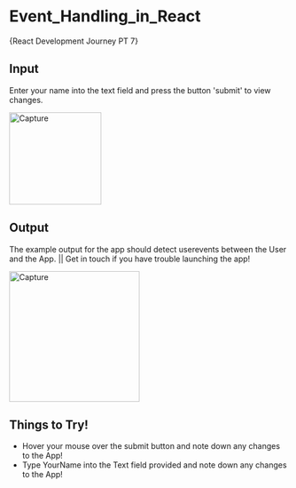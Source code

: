# Event_Handling_in_React
{React Development Journey PT 7}

## Input
Enter your name into the text field and press the button 'submit' to view changes.

<img width="166" alt="Capture" src="https://user-images.githubusercontent.com/91548582/143498086-0c1cb646-c1c3-49a4-8537-04c3a7f59517.PNG">

## Output 
The example output for the app should detect userevents between the User and the App. || Get in touch if you have trouble launching the app!

<img width="235" alt="Capture" src="https://user-images.githubusercontent.com/91548582/143568351-00f4d598-9230-4ce9-95ba-abca89cff074.PNG">


## Things to Try!

* Hover your mouse over the submit button and note down any changes to the App! 
* Type YourName into the Text field provided and note down any changes to the App!

